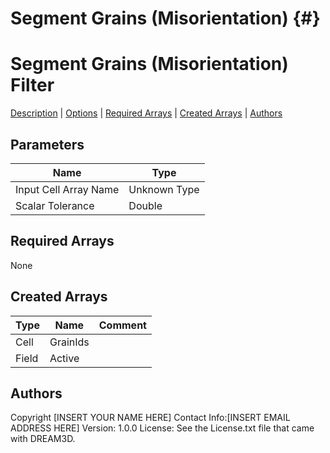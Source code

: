 

Segment Grains (Misorientation) {#}
======
<h1 class="pHeading1">Segment Grains (Misorientation) Filter</h1>
<p class="pCellBody">
<a href="../Filters/ScalarSegmentGrains.html#wp2">Description</a>
| <a href="../Filters/ScalarSegmentGrains.html#wp3">Options</a>
| <a href="../Filters/ScalarSegmentGrains.html#wp4">Required Arrays</a>
| <a href="../Filters/ScalarSegmentGrains.html#wp5">Created Arrays</a>
| <a href="../Filters/ScalarSegmentGrains.html#wp1">Authors</a> 

## Parameters ##

| Name | Type |
|------|------|
| Input Cell Array Name | Unknown Type |
| Scalar Tolerance | Double |

## Required Arrays ##
None



## Created Arrays ##

| Type | Name | Comment |
|------|------|---------|
| Cell | GrainIds |  |
| Field | Active |  |
## Authors ##

Copyright [INSERT YOUR NAME HERE]
Contact Info:[INSERT EMAIL ADDRESS HERE]
Version: 1.0.0
License: See the License.txt file that came with DREAM3D.


